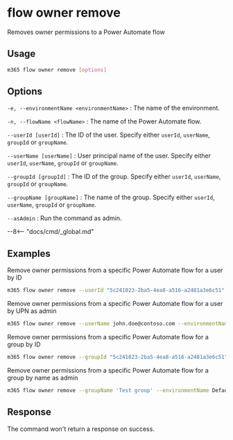 # flow owner remove

Removes owner permissions to a Power Automate flow

## Usage

```sh
m365 flow owner remove [options]
```

## Options

`-e, --environmentName <environmentName>`
: The name of the environment.

`-n, --flowName <flowName>`
: The name of the Power Automate flow.

`--userId [userId]`
: The ID of the user. Specify either `userId`, `userName`, `groupId` or `groupName`.

`--userName [userName]`
: User principal name of the user. Specify either `userId`, `userName`, `groupId` or `groupName`.

`--groupId [groupId]`
: The ID of the group. Specify either `userId`, `userName`, `groupId` or `groupName`.

`--groupName [groupName]`
: The name of the group. Specify either `userId`, `userName`, `groupId` or `groupName`.

`--asAdmin`
: Run the command as admin.

--8<-- "docs/cmd/_global.md"

## Examples

Remove owner permissions from a specific Power Automate flow for a user by ID

```sh
m365 flow owner remove --userId "5c241023-2ba5-4ea8-a516-a2481a3e6c51" --environmentName Default-c5a5d746-3520-453f-8a69-780f8e44917e --flowName 72f2be4a-78c1-4220-a048-dbf557296a72
```

Remove owner permissions from a specific Power Automate flow for a user by UPN as admin

```sh
m365 flow owner remove --userName john.doe@contoso.com --environmentName Default-c5a5d746-3520-453f-8a69-780f8e44917e --flowName 72f2be4a-78c1-4220-a048-dbf557296a72 --asAdmin
```

Remove owner permissions from a specific Power Automate flow for a group by ID

```sh
m365 flow owner remove --groupId "5c241023-2ba5-4ea8-a516-a2481a3e6c51" --environmentName Default-c5a5d746-3520-453f-8a69-780f8e44917e --flowName 72f2be4a-78c1-4220-a048-dbf557296a72
```

Remove owner permissions from a specific Power Automate flow for a group by name as admin

```sh
m365 flow owner remove --groupName 'Test group' --environmentName Default-c5a5d746-3520-453f-8a69-780f8e44917e --flowName 72f2be4a-78c1-4220-a048-dbf557296a72 --asAdmin
```

## Response

The command won't return a response on success.
